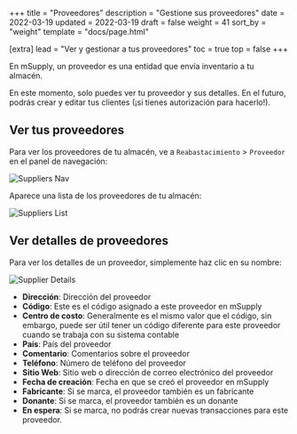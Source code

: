 +++
title = "Proveedores"
description = "Gestione sus proveedores"
date = 2022-03-19
updated = 2022-03-19
draft = false
weight = 41
sort_by = "weight"
template = "docs/page.html"

[extra]
lead = "Ver y gestionar a tus proveedores"
toc = true
top = false
+++

En mSupply, un proveedor es una entidad que envía inventario a tu almacén.

<div class="noticia">
En este momento, solo puedes ver tu proveedor y sus detalles. En el futuro, podrás crear y editar tus clientes (¡si tienes autorización para hacerlo!).
</div>

## Ver tus proveedores 

Para ver los proveedores de tu almacén, ve a `Reabastacimiento` > `Proveedor` en el panel de navegación: 

![Suppliers Nav](/docs/replenishment/images/sup_gotosup.png)

Aparece una lista de los proveedores de tu almacén: 

![Suppliers List](/docs/replenishment/images/sup_suplist.png)


## Ver detalles de proveedores 

Para ver los detalles de un proveedor, simplemente haz clic en su nombre:

![Supplier Details](/docs/replenishment/images/sup_supdetails.png)

* **Dirección**: Dirección del proveedor
* **Código**: Este es el código asignado a este proveedor en mSupply
* **Centro de costo**: Generalmente es el mismo valor que el código, sin embargo, puede ser útil tener un código diferente para este proveedor cuando se trabaja con su sistema contable
* **País**: País del proveedor
* **Comentario**: Comentarios sobre el proveedor
* **Teléfono**: Número de teléfono del proveedor 
* **Sitio Web**: Sitio web o dirección de correo electrónico del proveedor
* **Fecha de creación**: Fecha en que se creó el proveedor en mSupply
* **Fabricante**: Si se marca, el proveedor también es un fabricante
* **Donante**: Si se marca, el proveedor también es un donante
* **En espera**: Si se marca, no podrás crear nuevas transacciones para este proveedor.